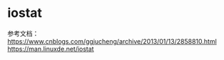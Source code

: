 # iostat
参考文档：https://www.cnblogs.com/ggjucheng/archive/2013/01/13/2858810.html
https://man.linuxde.net/iostat

